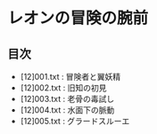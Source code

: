 # レオンの冒険の腕前

## 目次
* [12]001.txt : 冒険者と翼妖精
* [12]002.txt : 旧知の初見
* [12]003.txt : 老骨の毒試し
* [12]004.txt : 水面下の脈動
* [12]005.txt : グラードスルーエ
